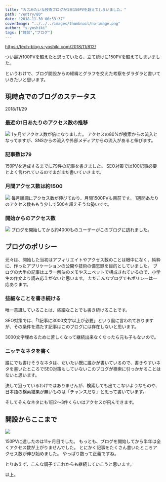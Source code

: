 ```yaml
---
title: "カスみたいな技術ブログが1日150PVを超えてしまいました。"
path: "/entry/80"
date: "2018-11-30 00:53:37"
coverImage: "../../../images/thumbnail/no-image.png"
author: "s-yoshiki"
tags: ["雑談","ブログ"]
---
```


https://tech-blog.s-yoshiki.com/2018/11/812/

つい最近100PVを超えたと思っていたら、立て続けに150PVを超えてしまいました。

というわけで、ブログ開設からの経緯とグラフを交えた考察をダラダラと書いていきたいと思います。

## 現時点でのブログのステータス

2018/11/29

### 最近の1日あたりのアクセス数の推移

<img src="https://pbs.twimg.com/media/DtLj-F-VsAApH7E.jpg">
1ヶ月でアクセス数が倍になりました。
アクセスの80%が検索からの流入となってますが、SNSからの流入や外部メディアからの流入があると伸びます。

### 記事数は79

150PVを達成するまでに79件の記事を書きました。
SEO対策では100記事必要とよく言われているのでまだまだ書いていきます。

### 月間アクセス数は約1500

<img src="https://pbs.twimg.com/media/DtGSyVnU8AA_o53.jpg">
毎月順調にアクセス数が伸びており、月間1500PVも目前です。
1週間あたりのアクセス数ももう少しで500を超えそうな勢いです。

### 開始からのアクセス数

<img src="https://pbs.twimg.com/media/DtLj-GGVYAE-2k3.jpg">
ブログを開始してから約4000ものユーザーがこのブログに訪れました。

## ブログのポリシー

元々は、開始した当初はアフィリエイトやアクセス数のことは眼中になく、純粋に、作ったアプリケーションの公開や技術の備忘録を目的としていました。
ブログの大半の記事はエラー解決のメモやスニペットで構成されているので、小学生の作文より読み応えがないと思います。
ただこんなブログでもポリシーは一応あります。

### 些細なことを書き続ける

唯一意識していることは、些細なことでも書き続けることです。

SEO対策では、「1記事に3000文字以上が必要」という風に言われておりますが、その条件を満たす記事はこのブログには存在しないと思います。

3000文字埋めるために苦しくなって継続出来なくなったら元も子もないので。

### ニッチなネタを書く

誰にでも書けそうなネタは、だいたい既に誰かが書いているので、書きやすいネタを書いたところでSEO対策もしていないこのブログが検索に引っかかることはないと思います。

決して狙っているわけではありませんが、検索しても出てこないようなものや、日本語の検索結果が無いものは「チャンスだな」と思って書いています。

そしてそんなネタにも1日2〜3件くらいはアクセスが飛んできます。

## 開設からここまで

<img src="https://pbs.twimg.com/media/DtLkfT_U0AEZyeO.jpg">

150PVに達したのは11ヶ月目でした。
もっとも、ブログを開始してから半年は全くアクセス数が上がりませんでした。
とにかく記事をたくさん書いたところアクセス数が伸び始めました。
やっぱり数って正義ですね。

とりあえず、こんな調子でこれからも継続していこうと思います。

以上。
